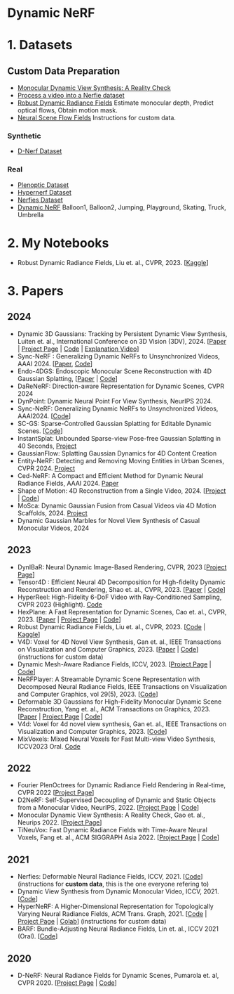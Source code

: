 # Dynamic NeRF

# 1. Datasets
## Custom Data Preparation
- [Monocular Dynamic View Synthesis: A Reality Check](https://github.com/KAIR-BAIR/dycheck/blob/main/docs/RECORD3D_CAPTURE.md)
- [Process a video into a Nerfie dataset](https://colab.research.google.com/github/google/nerfies/blob/main/notebooks/Nerfies_Capture_Processing.ipynb)
- [Robust Dynamic Radiance Fields](https://github.com/facebookresearch/robust-dynrf)
Estimate monocular depth, Predict optical flows, Obtain motion mask.
- [Neural Scene Flow Fields](https://github.com/zhengqili/Neural-Scene-Flow-Fields/tree/main)
Instructions for custom data.

### Synthetic
- [D-Nerf Dataset](https://www.albertpumarola.com/research/D-NeRF/index.html)


### Real
- [Plenoptic Dataset](https://github.com/facebookresearch/Neural_3D_Video/releases/tag/v1.0)
- [Hypernerf Dataset](https://github.com/google/hypernerf/releases/tag/v0.1)
- [Nerfies Dataset](https://github.com/google/nerfies/releases/download/0.1/nerfies-vrig-dataset-v0.1.zip)
- [Dynamic NeRF](https://github.com/gaochen315/DynamicNeRF)
Balloon1, Balloon2, Jumping, Playground, Skating, Truck, Umbrella


# 2. My Notebooks
- Robust Dynamic Radiance Fields, Liu et. al., CVPR, 2023. [[Kaggle](https://www.kaggle.com/code/declanide/robust-nerf)]

# 3. Papers
## 2024
- Dynamic 3D Gaussians: Tracking by Persistent Dynamic View Synthesis, Luiten et. al., International Conference on 3D Vision (3DV), 2024. [[Paper](https://dynamic3dgaussians.github.io/paper.pdf) | [Project Page](https://dynamic3dgaussians.github.io/) | [Code](https://github.com/JonathonLuiten/Dynamic3DGaussians) | [Explanation Video](https://www.youtube.com/live/hDuy1TgD8I4?si=6oGN0IYnPRxOibpg)]
- Sync-NeRF : Generalizing Dynamic NeRFs to Unsynchronized Videos, AAAI 2024. [[Paper](https://arxiv.org/abs/2310.13356), [Code](https://github.com/seoha-kim/Sync-NeRF)]
- Endo-4DGS: Endoscopic Monocular Scene Reconstruction with 4D Gaussian Splatting, [[Paper](https://arxiv.org/abs/2401.16416) | [Code](https://github.com/lastbasket/Endo-4DGS)]
- DaReNeRF: Direction-aware Representation for Dynamic Scenes, CVPR 2024
- DynPoint: Dynamic Neural Point For View Synthesis, NeurIPS 2024.
- Sync-NeRF: Generalizing Dynamic NeRFs to Unsynchronized Videos, AAAI2024. [[Code](https://github.com/seoha-kim/Sync-NeRF)]
- SC-GS: Sparse-Controlled Gaussian Splatting for Editable Dynamic Scenes. [[Code](https://github.com/yihua7/SC-GS)]
- InstantSplat: Unbounded Sparse-view Pose-free Gaussian Splatting in 40 Seconds, [Project](https://instantsplat.github.io/)
- GaussianFlow: Splatting Gaussian Dynamics for 4D Content Creation
- Entity-NeRF: Detecting and Removing Moving Entities in Urban Scenes, CVPR 2024. [Project](https://otonari726.github.io/entitynerf/)
- Ced-NeRF: A Compact and Efficient Method for Dynamic Neural Radiance Fields, AAAI 2024. [Paper](https://ojs.aaai.org/index.php/AAAI/article/view/28138)
- Shape of Motion: 4D Reconstruction from a Single Video, 2024. [[Project](https://shape-of-motion.github.io/) | [Code](https://github.com/vye16/shape-of-motion/)]
- MoSca: Dynamic Gaussian Fusion from Casual Videos via 4D Motion Scaffolds, 2024. [Project](https://www.cis.upenn.edu/~leijh/projects/mosca/)
- Dynamic Gaussian Marbles for Novel View Synthesis of Casual Monocular Videos, 2024


## 2023
- DynIBaR: Neural Dynamic Image-Based Rendering, CVPR, 2023 [[Project Page](https://dynibar.github.io/)]
- Tensor4D : Efficient Neural 4D Decomposition for High-fidelity Dynamic Reconstruction and Rendering, Shao et. al., CVPR, 2023. [[Paper](https://arxiv.org/abs/2211.11610) | [Code](https://github.com/DSaurus/Tensor4D)]
- HyperReel: High-Fidelity 6-DoF Video with Ray-Conditioned Sampling, CVPR 2023 (Highlight). [Code](https://github.com/facebookresearch/hyperreel)
- HexPlane: A Fast Representation for Dynamic Scenes, Cao et. al., CVPR, 2023. [[Paper](https://caoang327.github.io/HexPlane/HexPlane.pdf) | [Project Page](https://caoang327.github.io/HexPlane/) | [Code](https://github.com/Caoang327/HexPlane)]
- Robust Dynamic Radiance Fields, Liu et. al., CVPR, 2023. [[Code](https://github.com/facebookresearch/robust-dynrf) | [Kaggle](https://www.kaggle.com/code/declanide/robust-nerf)]
- V4D: Voxel for 4D Novel View Synthesis, Gan et. al., IEEE Transactions on Visualization and Computer Graphics, 2023. [[Paper](https://arxiv.org/abs/2205.14332) | [Code](https://github.com/GANWANSHUI/V4D)] (instructions for custom data)
- Dynamic Mesh-Aware Radiance Fields, ICCV, 2023. [[Project Page](https://mesh-aware-rf.github.io/) | [Code](https://github.com/YilingQiao/DMRF)]
- NeRFPlayer: A Streamable Dynamic Scene Representation with Decomposed Neural Radiance Fields, IEEE Transactions on Visualization and Computer Graphics, vol 29(5), 2023. [[Code](https://github.com/lsongx/nerfplayer-nerfstudio)]
- Deformable 3D Gaussians for High-Fidelity Monocular Dynamic Scene Reconstruction, Yang et. al., ACM Transactions on Graphics, 2023. [[Paper](https://arxiv.org/pdf/2309.13101.pdf) | [Project Page](https://ingra14m.github.io/Deformable-Gaussians/) | [Code](https://github.com/ingra14m/Deformable-3D-Gaussians)]
- V4d: Voxel for 4d novel view synthesis, Gan et. al., IEEE Transactions on Visualization and Computer Graphics, 2023. [[Code](https://github.com/GANWANSHUI/V4D)]
- MixVoxels: Mixed Neural Voxels for Fast Multi-view Video Synthesis, ICCV2023 Oral. [Code](https://github.com/fengres/mixvoxels)

## 2022
- Fourier PlenOctrees for Dynamic Radiance Field Rendering in Real-time, CVPR 2022 [[Project Page](https://aoliao12138.github.io/FPO/)]
- D2NeRF: Self-Supervised Decoupling of Dynamic and Static Objects from a Monocular Video, NeurIPS, 2022. [[Project Page](https://d2nerf.github.io/) | [Code](https://github.com/ChikaYan/d2nerf)]
- Monocular Dynamic View Synthesis: A Reality Check, Gao et. al., Neurips 2022. [[Project Page](https://hangg7.com/dycheck/)]
- TiNeuVox: Fast Dynamic Radiance Fields with Time-Aware Neural Voxels, Fang et. al., ACM SIGGRAPH Asia 2022. [[Project Page](https://jaminfong.cn/tineuvox/) | [Code](https://github.com/hustvl/TiNeuVox)]

## 2021
- Nerfies: Deformable Neural Radiance Fields, ICCV, 2021. [[Code](https://github.com/google/nerfies)] (instructions for **custom data**, this is the one everyone refering to)
- Dynamic View Synthesis from Dynamic Monocular Video, ICCV, 2021. [[Code](https://github.com/gaochen315/DynamicNeRF)]
- HyperNeRF: A Higher-Dimensional Representation for Topologically Varying Neural Radiance Fields, ACM Trans. Graph, 2021. [[Code](https://github.com/google/hyperNeRF) | [Project Page](https://hypernerf.github.io/) | [Colab](./colabs/HyperNerf.ipynb)] (instructions for custom data)
- BARF: Bundle-Adjusting Neural Radiance Fields, Lin et. al., ICCV 2021 (Oral). [[Code](https://github.com/chenhsuanlin/bundle-adjusting-NeRF)]

## 2020
- D-NeRF: Neural Radiance Fields for Dynamic Scenes, Pumarola et. al, CVPR 2020. [[Project Page](https://www.albertpumarola.com/research/D-NeRF/index.html) | [Code](https://github.com/albertpumarola/D-NeRF)]